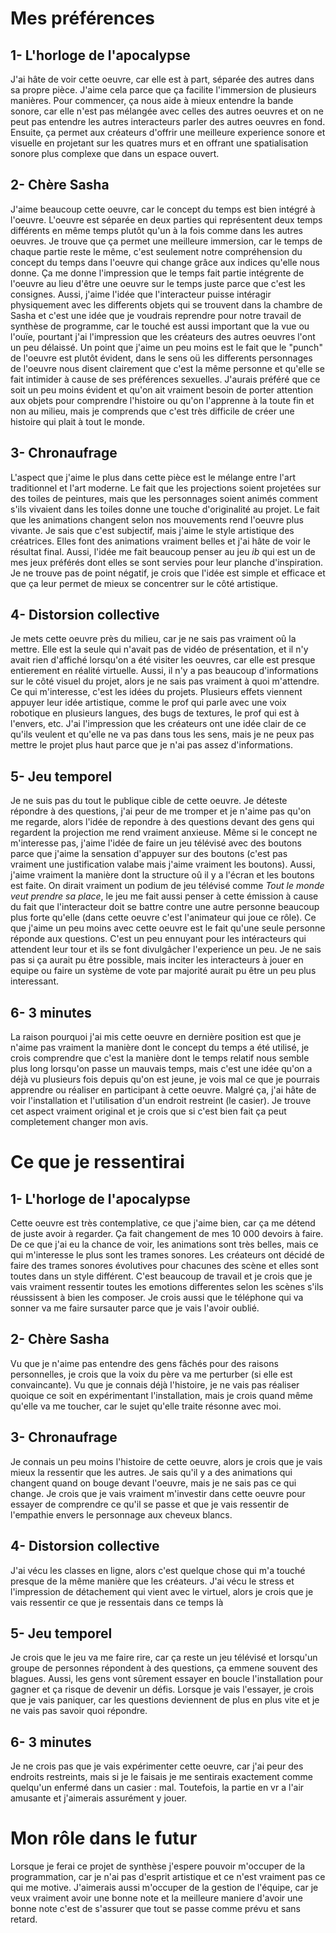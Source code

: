 
# Mes préférences

## 1- L'horloge de l'apocalypse
J'ai hâte de voir cette oeuvre, car elle est à part, séparée des autres dans sa propre pièce. J'aime cela parce que ça facilite l'immersion de plusieurs manières. Pour commencer, ça nous aide à mieux entendre la bande sonore, car elle n'est pas mélangée avec celles des autres oeuvres et on ne peut pas entendre les autres interacteurs parler des autres oeuvres en fond. Ensuite, ça permet aux créateurs d'offrir une meilleure experience sonore et visuelle en projetant sur les quatres murs et en offrant une spatialisation sonore plus complexe que dans un espace ouvert.

## 2- Chère Sasha
J'aime beaucoup cette oeuvre, car le concept du temps est bien intégré à l'oeuvre. L'oeuvre est séparée en deux parties qui représentent deux temps différents en même temps plutôt qu'un à la fois comme dans les autres oeuvres. Je trouve que ça permet une meilleure immersion, car le temps de chaque partie reste le même, c'est seulement notre compréhension du  concept du temps dans l'oeuvre qui change grâce aux indices qu'elle nous donne. Ça me donne l'impression que le temps fait partie intégrente de l'oeuvre au lieu d'être une oeuvre sur le temps juste parce que c'est les consignes. Aussi, j'aime l'idée que l'interacteur puisse intéragir physiquement avec les differents objets qui se trouvent dans la chambre de Sasha et c'est une idée que je voudrais reprendre pour notre travail de synthèse de programme, car le touché est aussi important que la vue ou l'ouïe, pourtant j'ai l'impression que les créateurs des autres oeuvres l'ont un peu délaissé. Un point que j'aime un peu moins est le fait que le "punch" de l'oeuvre est plutôt évident, dans le sens oü les differents personnages de l'oeuvre nous disent clairement que c'est la même personne et qu'elle se fait intimider à cause de ses préférences sexuelles. J'aurais préféré que ce soit un peu moins évident et qu'on ait vraiment besoin de porter attention aux objets pour comprendre l'histoire ou qu'on l'apprenne à la toute fin et non au milieu, mais je comprends que c'est très difficile de créer une histoire qui plait à tout le monde.
## 3- Chronaufrage
L'aspect que j'aime le plus dans cette pièce est le mélange entre l'art traditionnel et l'art moderne. Le fait que les projections soient projetées sur des toiles de peintures, mais que les personnages soient animés comment s'ils vivaient dans les toiles donne une touche d'originalité au projet. Le fait que les animations changent selon nos mouvements rend l'oeuvre plus vivante. Je sais que c'est subjectif, mais j'aime le style artistique des créatrices. Elles font des animations vraiment belles et j'ai hâte de voir le résultat final. Aussi, l'idée me fait beaucoup penser au jeu *ib* qui est un de mes jeux préférés dont elles se sont servies pour leur planche d'inspiration. Je ne trouve pas de point négatif, je crois que l'idée est simple et efficace et que ça leur permet de mieux se concentrer sur le côté artistique.
## 4- Distorsion collective
Je mets cette oeuvre près du milieu, car je ne sais pas vraiment oû la mettre. Elle est la seule qui n'avait pas de vidéo de présentation, et il n'y avait rien d'affiché lorsqu'on a été visiter les oeuvres, car elle est presque entierement en réalité virtuelle. Aussi, il n'y a pas beaucoup d'informations sur le côté visuel du projet, alors je ne sais pas vraiment à quoi m'attendre. Ce qui m'interesse, c'est les idées du projets. Plusieurs effets viennent appuyer leur idée artistique, comme le prof qui parle avec une voix robotique en plusieurs langues, des bugs de textures, le prof qui est à l'envers, etc. J'ai l'impression que les créateurs ont une idée clair de ce qu'ils veulent et qu'elle ne va pas dans tous les sens, mais je ne peux pas mettre le projet plus haut parce que je n'ai pas assez d'informations.
## 5- Jeu temporel 
Je ne suis pas du tout le publique cible de cette oeuvre. Je déteste répondre à des questions, j'ai peur de me tromper et je n'aime pas qu'on me regarde, alors l'idée de repondre à des questions devant des gens qui regardent la projection me rend vraiment anxieuse. Même si le concept ne m'interesse pas, j'aime l'idée de faire un jeu télévisé avec des boutons parce que j'aime la sensation d'appuyer sur des boutons (c'est pas vraiment une justification valabe mais j'aime vraiment les boutons). Aussi, j'aime vraiment la manière dont la structure oû il y a l'écran et les boutons est faite. On dirait vraiment un podium de jeu télévisé comme *Tout le monde veut prendre sa place*, le jeu me fait aussi penser à cette émission à cause du fait que l'interacteur doit se battre contre une autre personne beaucoup plus forte qu'elle (dans cette oeuvre c'est l'animateur qui joue ce rôle). Ce que j'aime un peu moins avec cette oeuvre est le fait qu'une seule personne réponde aux questions. C'est un peu ennuyant pour les intéracteurs qui attendent leur tour et ils se font divulgâcher l'experience un peu. Je ne sais pas si ça aurait pu être possible, mais inciter les interacteurs à jouer en equipe ou faire un système de vote par majorité aurait pu être un peu plus interessant.
## 6- 3 minutes
La raison pourquoi j'ai mis cette oeuvre en dernière position est que je n'aime pas vraiment la manière dont le concept du temps a été utilisé, je crois comprendre que c'est la manière dont le temps relatif nous semble plus long lorsqu'on passe un mauvais temps, mais c'est une idée qu'on a déjà vu plusieurs fois depuis qu'on est jeune, je vois mal ce que je pourrais apprendre ou réaliser en participant à cette oeuvre. Malgré ça, j'ai hâte de voir l'installation et l'utilisation d'un endroit restreint (le casier). Je trouve cet aspect vraiment original et je crois que si c'est bien fait ça peut completement changer mon avis.
# Ce que je ressentirai
## 1- L'horloge de l'apocalypse
Cette oeuvre est très contemplative, ce que j'aime bien, car ça me détend de juste avoir à regarder. Ça fait changement de mes 10 000 devoirs à faire. De ce que j'ai eu la chance de voir, les animations sont très belles, mais ce qui m'interesse le plus sont les trames sonores. Les créateurs ont décidé de faire des trames sonores évolutives pour chacunes des scène et elles sont toutes dans un style différent. C'est beaucoup de travail et je crois que je vais vraiment ressentir toutes les emotions differentes selon les scènes s'ils réussissent à bien les composer. Je crois aussi que le téléphone qui va sonner va me faire sursauter parce que je vais l'avoir oublié.
## 2- Chère Sasha
Vu que je n'aime pas entendre des gens fâchés pour des raisons personnelles, je crois que la voix du père va me perturber (si elle est convaincante). Vu que je connais déjà l'histoire, je ne vais pas réaliser quoique ce soit en expérimentant l'installation, mais je crois quand même qu'elle va me toucher, car le sujet qu'elle traite résonne avec moi.
## 3- Chronaufrage
Je connais un peu moins l'histoire de cette oeuvre, alors je crois que je vais mieux la ressentir que les autres. Je sais qu'il y a des animations qui changent quand on bouge devant l'oeuvre, mais je ne sais pas ce qui change. Je crois que je vais vraiment m'investir dans cette oeuvre pour essayer de comprendre ce qu'il se passe et que je vais ressentir de l'empathie envers le personnage aux cheveux blancs.
## 4- Distorsion collective
J'ai vécu les classes en ligne, alors c'est quelque chose qui m'a touché presque de la même manière que les créateurs. J'ai vécu le stress et l'impression de détachement qui vient avec le virtuel, alors je crois que je vais ressentir ce que je ressentais dans ce temps là
## 5- Jeu temporel 
Je crois que le jeu va me faire rire, car ça reste un jeu télévisé et lorsqu'un groupe de personnes répondent à des questions, ça emmene souvent des blagues. Aussi, les gens vont sûrement essayer en boucle l'installation pour gagner et ça risque de devenir un défis. Lorsque je vais l'essayer, je crois que je vais paniquer, car les questions deviennent de plus en plus vite et je ne vais pas savoir quoi répondre.
## 6- 3 minutes
Je ne crois pas que je vais expérimenter cette oeuvre, car j'ai peur des endroits restreints, mais si je le faisais je me sentirais exactement comme quelqu'un enfermé dans un casier : mal. Toutefois, la partie en vr a l'air amusante et j'aimerais assurément y jouer.

# Mon rôle dans le futur
Lorsque je ferai ce projet de synthèse j'espere pouvoir m'occuper de la programmation, car je n'ai pas d'esprit artistique et ce n'est vraiment pas ce qui me motive. J'aimerais aussi m'occuper de la gestion de l'équipe, car je veux vraiment avoir une bonne note et la meilleure maniere d'avoir une bonne note c'est de s'assurer que tout se passe comme prévu et sans retard.
